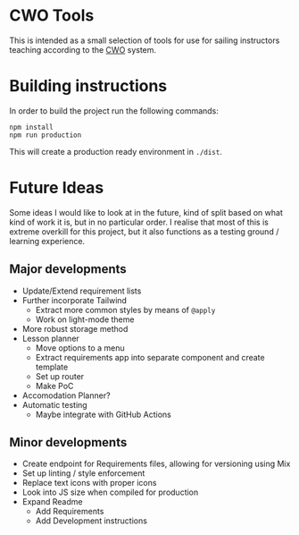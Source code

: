 # CWO Tools
This is intended as a small selection of tools for use for sailing instructors teaching according to the [CWO](https://www.cwo.nl) system.

# Building instructions
In order to build the project run the following commands:
```
npm install
npm run production
```
This will create a production ready environment in `./dist`.

# Future Ideas
Some ideas I would like to look at in the future, kind of split based on what kind of work it is, but in no particular order.
I realise that most of this is extreme overkill for this project, but it also functions as a testing ground / learning experience.

## Major developments
* Update/Extend requirement lists
* Further incorporate Tailwind
	* Extract more common styles by means of `@apply`
	* Work on light-mode theme
* More robust storage method
* Lesson planner
	* Move options to a menu
	* Extract requirements app into separate component and create template
	* Set up router
	* Make PoC
* Accomodation Planner?
* Automatic testing
	* Maybe integrate with GitHub Actions

## Minor developments
* Create endpoint for Requirements files, allowing for versioning using Mix
* Set up linting / style enforcement
* Replace text icons with proper icons
* Look into JS size when compiled for production
* Expand Readme
	* Add Requirements
	* Add Development instructions
